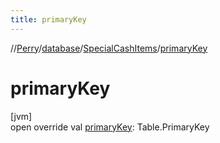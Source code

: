 ```yaml
---
title: primaryKey
---
```

//[Perry](../../../index.html)/[database](../index.html)/[SpecialCashItems](index.html)/[primaryKey](primary-key.html)



# primaryKey



[jvm]\
open override val [primaryKey](primary-key.html): Table.PrimaryKey




